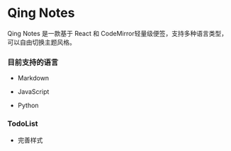 # Qing Notes
Qing Notes 是一款基于 React 和 CodeMirror轻量级便签，支持多种语言类型，可以自由切换主题风格。

### 目前支持的语言

- Markdown

- JavaScript
 
- Python

### TodoList

- 完善样式


